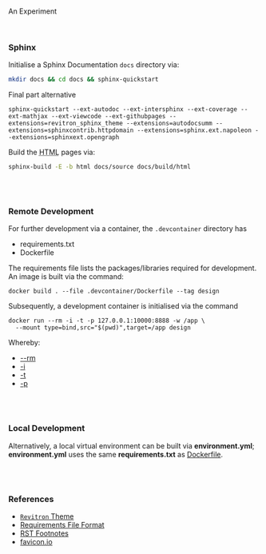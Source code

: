 <br>

An Experiment

<br>

### Sphinx

Initialise a Sphinx Documentation `docs` directory via:

```bash
mkdir docs && cd docs && sphinx-quickstart
```

Final part alternative

```shell
sphinx-quickstart --ext-autodoc --ext-intersphinx --ext-coverage --ext-mathjax --ext-viewcode --ext-githubpages --extensions=revitron_sphinx_theme --extensions=autodocsumm --extensions=sphinxcontrib.httpdomain --extensions=sphinx.ext.napoleon --extensions=sphinxext.opengraph
```


Build the <abbr title="HyperText Markup Language">HTML</abbr> pages via:

```bash
sphinx-build -E -b html docs/source docs/build/html
```

<br>
<br>

### Remote Development

For further development via a container, the `.devcontainer` directory has

* requirements.txt
* Dockerfile

The requirements file lists the packages/libraries required for development.  An image is built via the command:

```shell
docker build . --file .devcontainer/Dockerfile --tag design
```

Subsequently, a development container is initialised via the command

```shell
docker run --rm -i -t -p 127.0.0.1:10000:8888 -w /app \
  --mount type=bind,src="$(pwd)",target=/app design
```

Whereby:

* [--rm](https://docs.docker.com/engine/reference/commandline/run/#:~:text=a%20container%20exits-,%2D%2Drm,-Automatically%20remove%20the)
* [-i](https://docs.docker.com/engine/reference/commandline/run/#:~:text=and%20reaps%20processes-,%2D%2Dinteractive,-%2C%20%2Di)
* [-t](https://docs.docker.com/get-started/02_our_app/#:~:text=Finally%2C%20the-,%2Dt,-flag%20tags%20your)
* [-p](https://docs.docker.com/engine/reference/commandline/run/#:~:text=%2D%2Dpublish%20%2C-,%2Dp,-Publish%20a%20container%E2%80%99s)

<br>
<br>

### Local Development

Alternatively, a local virtual environment can be built via **environment.yml**; **environment.yml** uses the same
**requirements.txt** as [Dockerfile](/.devcontainer/Dockerfile).


<br>
<br>

### References

* [`Revitron` Theme](https://github.com/revitron/revitron-sphinx-theme)
* [Requirements File Format](https://pip.pypa.io/en/stable/reference/requirements-file-format/)
* [RST Footnotes](https://www.sphinx-doc.org/en/master/usage/restructuredtext/basics.html#footnotes)
* [favicon.io](https://favicon.io)

<br>
<br>

<br>
<br>

<br>
<br>

<br>
<br>
